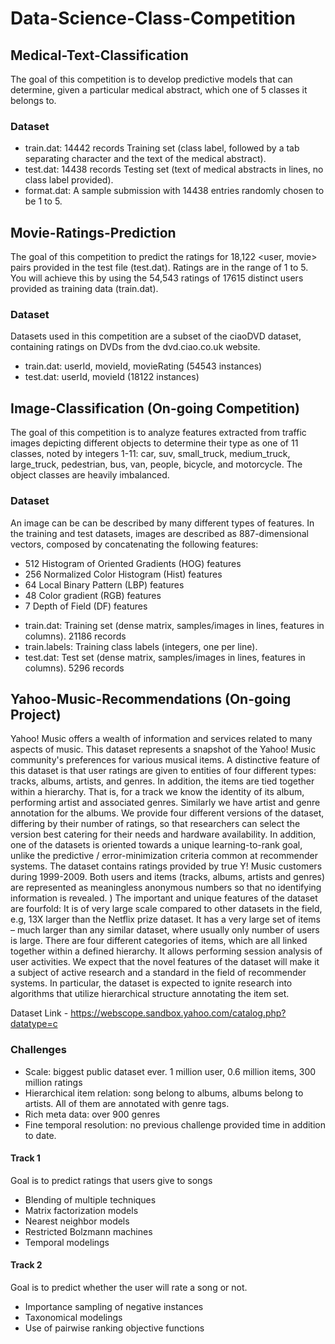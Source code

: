 # Data-Science-Class-Competition

## Medical-Text-Classification

The goal of this competition is to develop predictive models that can determine, given a particular medical abstract, which one of 5 classes it belongs to.

### Dataset
* train.dat: 14442 records Training set (class label, followed by a tab separating character and the text of the medical abstract).
* test.dat: 14438 records Testing set (text of medical abstracts in lines, no class label provided).
* format.dat: A sample submission with 14438 entries randomly chosen to be 1 to 5.


## Movie-Ratings-Prediction

The goal of this competition to predict the ratings for 18,122 <user, movie> pairs provided in the test file (test.dat). Ratings are in the range of 1 to 5. You will achieve this by using the 54,543 ratings of 17615 distinct users provided as training data (train.dat).

### Dataset
Datasets used in this competition are a subset of the ciaoDVD dataset, containing ratings on DVDs from the dvd.ciao.co.uk website.

* train.dat: userId, movieId, movieRating (54543 instances)
* test.dat: userId, movieId (18122 instances)

## Image-Classification (On-going Competition)

The goal of this competition is to analyze features extracted from traffic images depicting different objects to determine their type as one of 11 classes, noted by integers 1-11: car, suv, small_truck, medium_truck, large_truck, pedestrian, bus, van, people, bicycle, and motorcycle. The object classes are heavily imbalanced.

### Dataset
An image can be can be described by many different types of features. In the training and test datasets, images are described as 887-dimensional vectors, composed by concatenating the following features:
- 512 Histogram of Oriented Gradients (HOG) features
- 256 Normalized Color Histogram (Hist) features
- 64 Local Binary Pattern (LBP) features
- 48 Color gradient (RGB) features
- 7 Depth of Field (DF) features

* train.dat: Training set (dense matrix, samples/images in lines, features in columns). 21186 records
* train.labels: Training class labels (integers, one per line).
* test.dat: Test set (dense matrix, samples/images in lines, features in columns). 5296 records


## Yahoo-Music-Recommendations (On-going Project)

Yahoo! Music offers a wealth of information and services related to many aspects of music. This dataset represents a snapshot of the Yahoo! Music community's preferences for various musical items. A distinctive feature of this dataset is that user ratings are given to entities of four different types: tracks, albums, artists, and genres. In addition, the items are tied together within a hierarchy. That is, for a track we know the identity of its album, performing artist and associated genres. Similarly we have artist and genre annotation for the albums. We provide four different versions of the dataset, differing by their number of ratings, so that researchers can select the version best catering for their needs and hardware availability. In addition, one of the datasets is oriented towards a unique learning-to-rank goal, unlike the predictive / error-minimization criteria common at recommender systems. The dataset contains ratings provided by true Y! Music customers during 1999-2009. Both users and items (tracks, albums, artists and genres) are represented as meaningless anonymous numbers so that no identifying information is revealed. ) The important and unique features of the dataset are fourfold: It is of very large scale compared to other datasets in the field, e.g, 13X larger than the Netflix prize dataset. It has a very large set of items – much larger than any similar dataset, where usually only number of users is large. There are four different categories of items, which are all linked together within a defined hierarchy. It allows performing session analysis of user activities. We expect that the novel features of the dataset will make it a subject of active research and a standard in the field of recommender systems. In particular, the dataset is expected to ignite research into algorithms that utilize hierarchical structure annotating the item set.

Dataset Link - https://webscope.sandbox.yahoo.com/catalog.php?datatype=c

### Challenges
* Scale: biggest public dataset ever. 1 million user, 0.6 million items, 300 million ratings
* Hierarchical item relation: song belong to albums, albums belong to artists. All of them are annotated with genre tags.
* Rich meta data: over 900 genres
* Fine temporal resolution: no previous challenge provided time in addition to date.


#### Track 1
Goal is to predict ratings that users give to songs
* Blending of multiple techniques
* Matrix factorization models
* Nearest neighbor models
* Restricted Bolzmann machines
* Temporal modelings

#### Track 2
Goal is to predict whether the user will rate a song or not.
* Importance sampling of negative instances
* Taxonomical modelings
* Use of pairwise ranking objective functions

